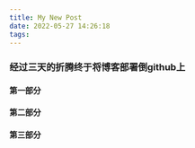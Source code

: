 ```yaml
---
title: My New Post
date: 2022-05-27 14:26:18
tags:
---
```


### 经过三天的折腾终于将博客部署倒github上

#### 第一部分



#### 第二部分



#### 第三部分